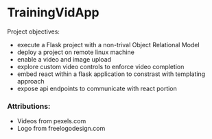 # TrainingVidApp

Project objectives: 
* execute a Flask project with a non-trival Object Relational Model
* deploy a project on remote linux machine
* enable a video and image upload
* explore custom video controls to enforce video completion
* embed react within a flask application to constrast with templating approach
* expose api endpoints to communicate with react portion

### Attributions: 

* Videos from pexels.com
* Logo from freelogodesign.com